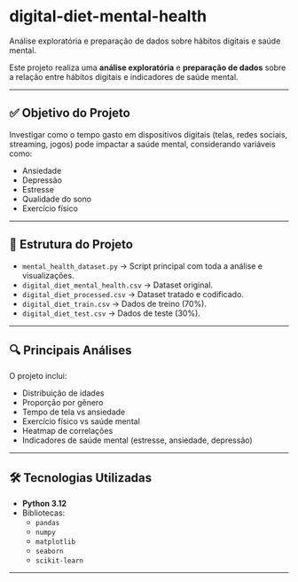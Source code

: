 # digital-diet-mental-health

Análise exploratória e preparação de dados sobre hábitos digitais e saúde mental.

Este projeto realiza uma **análise exploratória** e **preparação de dados** sobre a relação entre hábitos digitais e indicadores de saúde mental.

---

## ✅ Objetivo do Projeto
Investigar como o tempo gasto em dispositivos digitais (telas, redes sociais, streaming, jogos) pode impactar a saúde mental, considerando variáveis como:
- Ansiedade
- Depressão
- Estresse
- Qualidade do sono
- Exercício físico

---

## 📂 Estrutura do Projeto
- `mental_health_dataset.py` → Script principal com toda a análise e visualizações.
- `digital_diet_mental_health.csv` → Dataset original.
- `digital_diet_processed.csv` → Dataset tratado e codificado.
- `digital_diet_train.csv` → Dados de treino (70%).
- `digital_diet_test.csv` → Dados de teste (30%).

---

## 🔍 Principais Análises
O projeto inclui:
- Distribuição de idades
- Proporção por gênero
- Tempo de tela vs ansiedade
- Exercício físico vs saúde mental
- Heatmap de correlações
- Indicadores de saúde mental (estresse, ansiedade, depressão)

---

## 🛠️ Tecnologias Utilizadas
- **Python 3.12**
- Bibliotecas:
  - `pandas`
  - `numpy`
  - `matplotlib`
  - `seaborn`
  - `scikit-learn`

---

